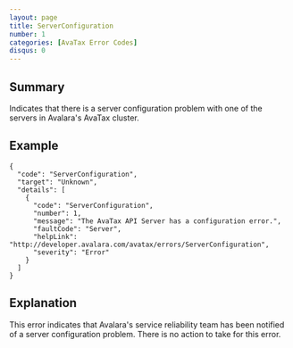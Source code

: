 ```yaml
---
layout: page
title: ServerConfiguration
number: 1
categories: [AvaTax Error Codes]
disqus: 0
---
```


## Summary

Indicates that there is a server configuration problem with one of the servers in Avalara's AvaTax cluster.

## Example

    {
      "code": "ServerConfiguration",
      "target": "Unknown",
      "details": [
        {
          "code": "ServerConfiguration",
          "number": 1,
          "message": "The AvaTax API Server has a configuration error.",
          "faultCode": "Server",
          "helpLink": "http://developer.avalara.com/avatax/errors/ServerConfiguration",
          "severity": "Error"
        }
      ]
    }

## Explanation

This error indicates that Avalara's service reliability team has been notified of a server configuration problem.  There is no action to take for this error.
